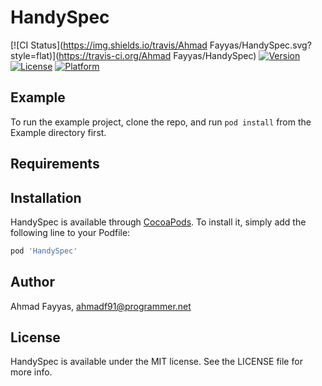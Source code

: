 # HandySpec

[![CI Status](https://img.shields.io/travis/Ahmad Fayyas/HandySpec.svg?style=flat)](https://travis-ci.org/Ahmad Fayyas/HandySpec)
[![Version](https://img.shields.io/cocoapods/v/HandySpec.svg?style=flat)](https://cocoapods.org/pods/HandySpec)
[![License](https://img.shields.io/cocoapods/l/HandySpec.svg?style=flat)](https://cocoapods.org/pods/HandySpec)
[![Platform](https://img.shields.io/cocoapods/p/HandySpec.svg?style=flat)](https://cocoapods.org/pods/HandySpec)

## Example

To run the example project, clone the repo, and run `pod install` from the Example directory first.

## Requirements

## Installation

HandySpec is available through [CocoaPods](https://cocoapods.org). To install
it, simply add the following line to your Podfile:

```ruby
pod 'HandySpec'
```

## Author

Ahmad Fayyas, ahmadf91@programmer.net

## License

HandySpec is available under the MIT license. See the LICENSE file for more info.
